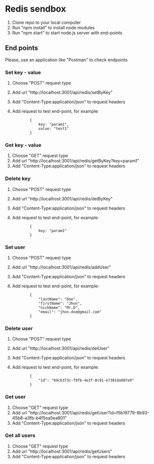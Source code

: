 # Redis sendbox

1. Clone repo to your local computer
2. Run "npm install" to install node modules
3. Run "npm start" to start node.js server with end-points

## End points

Please, use an application like "Postman" to check endpoints

### Set key - value

1.  Choose "POST" request type
2.  Add url "http://localhost:3001/api/redis/setByKey"
3.  Add "Content-Type:application/json" to request headers
4.  Add request to test end-point, for example:

                {
                    key: "param1",
                    value: "test1"
                }

### Get key - value

1.  Choose "GET" request type
2.  Add url "http://localhost:3001/api/redis/getByKey?key=param1"
3.  Add "Content-Type:application/json" to request headers

### Delete key

1.  Choose "POST" request type
2.  Add url "http://localhost:3001/api/redis/delByKey"
3.  Add "Content-Type:application/json" to request headers
4.  Add request to test end-point, for example:

                {
                    key: "param1"
                }

### Set user

1.  Choose "POST" request type
2.  Add url "http://localhost:3001/api/redis/addUser"
3.  Add "Content-Type:application/json" to request headers
4.  Add request to test end-point, for example:

                {
                    "lastName": "Doe",
                    "firstName": "Jhon",
                    "nickName": "Mr.D",
                    "email": "jhon.doe@gmail.com"
                }

### Delete user

1.  Choose "POST" request type
2.  Add url "http://localhost:3001/api/redis/delUser"
3.  Add "Content-Type:application/json" to request headers
4.  Add request to test end-point, for example:

                {
                    "id": "69cb373c-f9fb-4e3f-8c91-e7381da087e9"
                }

### Get user

1.  Choose "GET" request type
2.  Add url "http://localhost:3001/api/redis/getUser?id=f5b19779-8b93-45b8-a3fb-b4f5ea5ea801"
3.  Add "Content-Type:application/json" to request headers

### Get all users

1.  Choose "GET" request type
2.  Add url "http://localhost:3001/api/redis/getUsers"
3.  Add "Content-Type:application/json" to request headers
